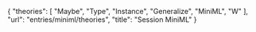 {
    "theories": [
        "Maybe",
        "Type",
        "Instance",
        "Generalize",
        "MiniML",
        "W"
    ],
    "url": "entries/miniml/theories",
    "title": "Session MiniML"
}